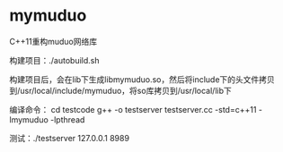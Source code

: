 # mymuduo
C++11重构muduo网络库

构建项目：./autobuild.sh

构建项目后，会在lib下生成libmymuduo.so，然后将include下的头文件拷贝到/usr/local/include/mymuduo，将so库拷贝到/usr/local/lib下

编译命令：
cd testcode
g++ -o testserver testserver.cc -std=c++11 -lmymuduo -lpthread

测试：./testserver 127.0.0.1 8989
